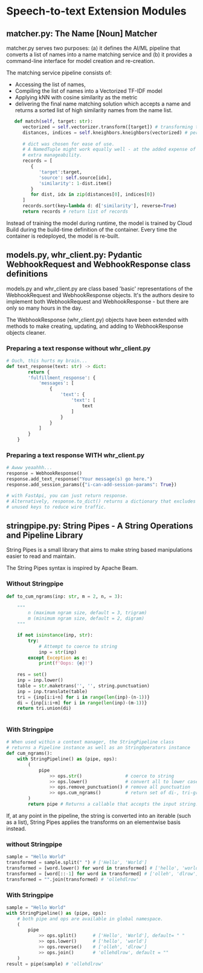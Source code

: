 # Speech-to-text Extension Modules

## matcher.py: The Name [Noun] Matcher
matcher.py serves two purposes: (a) it defines the AI/ML pipeline that converts a list of names into a name matching service and (b) it provides a command-line interface for model creation and re-creation.

The matching service pipeline consists of:
- Accessing the list of names,
- Compiling the list of names into a Vectorized TF-IDF model
- Applying kNN with cosine similarity as the metric
- delivering the final name matching solution which accepts a name and returns a sorted list of high similarity names from the name list.

```python
   def match(self, target: str):
      vectorized = self.vectorizer.transform([target]) # transforming to the target
      distances, indices = self.kneighbors.kneighbors(vectorized) # performing kNN
      
      # dict was chosen for ease of use.  
      # A NamedTuple might work equally well - at the added expense of 
      # extra manageability.
      records = [
         {
            'target':target,
            'source': self.source[idx],
            'similarity': 1-dist.item()
         }
         for dist, idx in zip(distances[0], indices[0])
      ]
      records.sort(key=lambda d: d['similarity'], reverse=True)
      return records # return list of records 
```

Instead of training the model during runtime, the model is trained by Cloud Build during the build-time definition of the container.  Every time the container is redeployed, the model is re-built.  

## models.py, whr_client.py: Pydantic WebhookRequest and WebhookResponse class definitions
models.py and whr_client.py are class based 'basic' representations of the WebhookRequest and WebhookResponse objects.  It's the authors desire to implement both WebhookRequest and WebhookResponse - but there are only so many hours in the day.  

The WebhookResponse (whr_client.py) objects have been extended with methods to make creating, updating, and adding to WebhookResponse objects cleaner.

### Preparing a text response without whr_client.py
```python
# Ouch, this hurts my brain...
def text_response(text: str) -> dict:
        return {
        'fulfillment_response': {
            'messages': [
                {
                    'text': {
                        'text': [
                            text
                        ]
                    }
                }
            ]
        }
    }
```
### Preparing a text response WITH whr_client.py
```python
# Awww yeaahhh...
response = WebhookResponse()
response.add_text_response("Your message(s) go here.")
response.add_session_params({"i-can-add-session-params": True})

# with FastApi, you can just return response.
# Alternatively, response.to_dict() returns a dictionary that excludes
# unused keys to reduce wire traffic.
```


## stringpipe.py: String Pipes - A String Operations and Pipeline Library
String Pipes is a small library that aims to make string based manipulations easier to read and maintain.  

The String Pipes syntax is inspired by Apache Beam.   

### Without Stringpipe

```python
def to_cum_ngrams(inp: str, m = 2, n, = 3):

    """
        n (maximum ngram size, default = 3, trigram)
        m (minimum ngram size, default = 2, digram)
    """

    if not isinstance(inp, str):
        try:
            # Attempt to coerce to string
            inp = str(inp)
        except Exception as e:
            print(f'Oops: {e}!')
    
    res = set()
    inp = inp.lower()
    table = str.maketrans('', '', string.punctuation)
    inp = inp.translate(table)
    tri = {inp[i:i+n] for i in range(len(inp)-(n-1))}
    di = {inp[i:i+m] for i in range(len(inp)-(m-1))}
    return tri.union(di)
    
```

### With Stringpipe
```python
# When used within a context manager, the StringPipeline class
# returns a Pipeline instance as well as an StringOperators instance
def cum_ngrams():
    with StringPipeline() as (pipe, ops):
        (
            pipe
                >> ops.str()                # coerce to string
                >> ops.lower()              # convert all to lower case
                >> ops.remove_punctuation() # remove all punctuation
                >> ops.cum_ngrams()         # return set of di-, tri-grams.
        )
        return pipe # Returns a callable that accepts the input string.
```

If, at any point in the pipeline, the string is converted into an iterable (such as a list), String Pipes applies the transforms on an elementwise basis instead. 

### without Stringpipe
```python
sample = "Hello World"
transformed = sample.split(" ") # ['Hello', 'World']
transformed = [word.lower() for word in transformed] # ['hello', 'world']
transformed = [word[::-1] for word in transformed] # ['olleh', 'dlrow']
transformed = "".join(transformed) # 'ollehdlrow'
```
### With Stringpipe
```python
sample = "Hello World"
with StringPipeline() as (pipe, ops): 
    # both pipe and ops are available in global namespace.
    (
        pipe
            >> ops.split()      # ['Hello', 'World'], default= " "
            >> ops.lower()      # ['hello', 'world']
            >> ops.reverse()    # ['olleh', 'dlrow']
            >> ops.join()       # 'ollehdlrow', default = ""
    )
result = pipe(sample) # 'ollehdlrow'
```